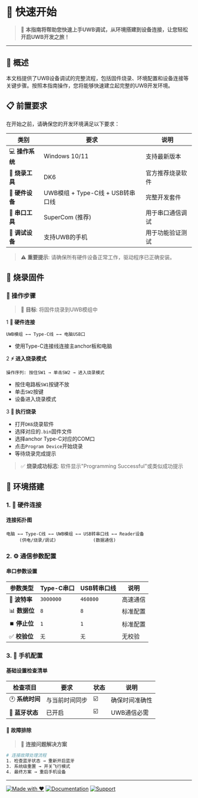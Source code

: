 # 🚀 快速开始

> 📖 **本指南将帮助您快速上手UWB调试，从环境搭建到设备连接，让您轻松开启UWB开发之旅！**

---

## 📖 概述

本文档提供了UWB设备调试的完整流程，包括固件烧录、环境配置和设备连接等关键步骤。按照本指南操作，您将能够快速建立起完整的UWB开发环境。

## 📋 前置要求

在开始之前，请确保您的开发环境满足以下要求：

| 类别 | 要求 | 说明 |
|------|------|------|
| 💻 **操作系统** | Windows 10/11 | 支持最新版本 |
| 🔧 **烧录工具** | DK6 | 官方推荐烧录软件 |
| 🔌 **硬件设备** | UWB模组 + Type-C线 + USB转串口线 | 完整开发套件 |
| 📡 **串口工具** | SuperCom (推荐) | 用于串口通信调试 |
| 📱 **调试设备** | 支持UWB的手机 | 用于功能验证测试 |

> ⚠️ **重要提示**: 请确保所有硬件设备正常工作，驱动程序已正确安装。

## 🚀 烧录固件

### 📝 操作步骤

> 🎯 **目标**: 将固件烧录到UWB模组中

1 **🔌 硬件连接**

   ```
   UWB模组 ←→ Type-C线 ←→ 电脑USB口
   ```

   - 使用Type-C连接线连接主anchor板和电脑

2 **⚡ 进入烧录模式**
   
   ```
   操作序列: 按住SW1 → 单击SW2 → 进入烧录模式
   ```

   - 按住电路板`SW1`按键不放
   - 单击`SW2`按键
   - 设备进入烧录模式

3 **💾 执行烧录**
   
   - 打开`DK6`烧录软件
   - 选择对应的`.bin`固件文件
   - 选择anchor Type-C对应的COM口
   - 点击`Program Device`开始烧录
   - 等待烧录完成提示

> ✅ **烧录成功标志**: 软件显示"Programming Successful"或类似成功提示


## 🔧 环境搭建

### 1. 🔌 硬件连接

#### 连接拓扑图
```
电脑 ←→ Type-C线 ←→ UWB模组 ←→ USB转串口线 ←→ Reader设备
     (供电/烧录/调试)              (数据通信)
```

### 2. ⚙️ 通信参数配置

#### 串口参数设置

| 参数类型 | Type-C串口 | USB转串口线 | 说明 |
|----------|------------|-------------|------|
| 🚀 **波特率** | `3000000` | `460800` | 高速通信 |
| 📊 **数据位** | `8` | `8` | 标准配置 |
| ⏹️ **停止位** | `1` | `1` | 标准配置 |
| ✅ **校验位** | `无` | `无` | 无校验 |

### 3. 📱 手机配置

#### 基础设置检查清单

| 检查项目 | 要求 | 状态 | 说明 |
|----------|------|------|------|
| 🕐 **系统时间** | 与当前时间同步 | ☑️ | 确保时间准确性 |
| 📶 **蓝牙状态** | 已开启 | ☑️ | UWB通信必需 |

#### 🔧 故障排除

> 🚨 **连接问题解决方案**

```bash
# 连接故障处理流程
1. 检查蓝牙状态 → 重新开启蓝牙
3. 系统级重置 → 开关飞行模式
4. 最终方案 → 重启手机设备
```
---

[![Made with ❤️](https://img.shields.io/badge/Made%20with-❤️-red.svg)](https://uwb-tech.com)
[![Documentation](https://img.shields.io/badge/docs-latest-blue.svg)](https://docs.uwb-tech.com)
[![Support](https://img.shields.io/badge/support-24%2F7-green.svg)](mailto:support@uwb-tech.com)

</div>